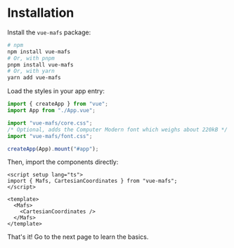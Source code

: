 # Installation

Install the `vue-mafs` package:

```sh
# npm
npm install vue-mafs
# Or, with pnpm
pnpm install vue-mafs
# Or, with yarn
yarn add vue-mafs
```

Load the styles in your app entry:

```js
import { createApp } from "vue";
import App from "./App.vue";

import "vue-mafs/core.css";
/* Optional, adds the Computer Modern font which weighs about 220kB */
import "vue-mafs/font.css";

createApp(App).mount("#app");
```
Then, import the components directly:

```vue
<script setup lang="ts">
import { Mafs, CartesianCoordinates } from "vue-mafs";
</script>

<template>
  <Mafs>
    <CartesianCoordinates />
  </Mafs>
</template>
```

That's it! Go to the next page to learn the basics.
